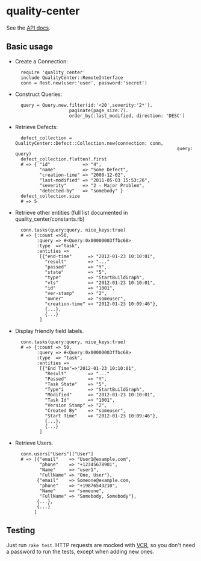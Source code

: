quality-center
==============

See the [API docs](http://qualitycenter:8080/qcbin/Help/doc_library/api_refs/REST/webframe.html).

Basic usage
-----------

- Create a Connection:

        require 'quality_center'
        include QualityCenter::RemoteInterface
        conn = Rest.new(user:'user', password:'secret')
     
- Construct Queries:

        query = Query.new.filter(id:'<20',severity:'2*').
                          paginate(page_size:7).
                          order_by(:last_modified, direction: 'DESC')

- Retrieve Defects:
        

        defect_collection = QualityCenter::Defect::Collection.new(connection: conn, 
                                                                  query:      query)
        defect_collection.flatten!.first
        # => { "id"            => "4",
               "name"          => "Some Defect",
               "creation-time" => "2008-12-02",
               "last-modified" => "2011-05-03 15:53:26",
               "severity"      => "2 - Major Problem",
               "detected-by"   => "somebody" }
        defect_collection.size
        # => 5
    
- Retrieve other entities (full list documented in quality\_center/constants.rb)

        conn.tasks(query:query, nice_keys:true)
        # => {:count =>50,
              :query => #<Query:0x00000003ffbc68>
              :type  =>"task",
              :entities =>
               [{"end-time"      => "2012-01-23 10:10:01",
                 "result"        => "..."
                 "passed"        => "Y",
                 "state"         => "5",
                 "type"          => "StartBuildGraph",
                 "vts"           => "2012-01-23 10:10:01",
                 "id"            => "1001",
                 "ver-stamp"     => "2",
                 "owner"         => "someuser",
                 "creation-time" => "2012-01-23 10:09:46"},
                 {...},
                 {...}
               ]

- Display friendly field labels.

        conn.tasks(query:query, nice_keys:true)
        # => {:count => 50,
              :query => #<Query:0x00000003ffbc68>
              :type  => "task",
              :entities =>
               [{"End Time"=>"2012-01-23 10:10:01",
                 "Result"        => "..."
                 "Passed"        => "Y",
                 "Task State"    => "5",
                 "Type"i         => "StartBuildGraph",
                 "Modified"      => "2012-01-23 10:10:01",
                 "Task Id"       => "1001",
                 "Version Stamp" => "2",
                 "Created By"    => "someuser",
                 "Start Time"    => "2012-01-23 10:09:46"},
                 {...},
                 {...}
               ]

- Retrieve Users.

        conn.users["Users"]["User"]
        # => [{"email"    => "User1@example.com",
               "phone"    => "+12345678901",
               "Name"     => "user1",
               "FullName" => "One, User"},
              {"email"    => Someone@example.com,
               "phone"    => "+19876543210",
               "Name"     => "someone",
               "FullName" => "Somebody, Somebody"},
              {...},
              {...}
             ]

Testing
-------
Just run ``rake test``.  HTTP requests are mocked with 
[VCR](https://www.relishapp.com/myronmarston/vcr/docs), so you don't need a
password to run the tests, except when adding new ones.
